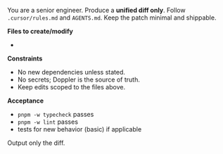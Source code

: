 You are a senior engineer. Produce a **unified diff only**.
Follow `.cursor/rules.md` and `AGENTS.md`. Keep the patch minimal and shippable.

**Files to create/modify**
- <list paths here>

**Constraints**
- No new dependencies unless stated.
- No secrets; Doppler is the source of truth.
- Keep edits scoped to the files above.

**Acceptance**
- `pnpm -w typecheck` passes
- `pnpm -w lint` passes
- tests for new behavior (basic) if applicable

Output only the diff.
